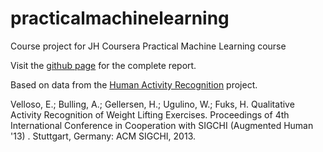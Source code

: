 # practicalmachinelearning
Course project for JH Coursera Practical Machine Learning course

Visit the [github page](mbontrager.github.io/practicalmachinelearning) for the complete report.

Based on data from the [Human Activity Recognition](http://groupware.les.inf.puc-rio.br/har#weight_lifting_exercises) project.

Velloso, E.; Bulling, A.; Gellersen, H.; Ugulino, W.; Fuks, H. Qualitative Activity Recognition of Weight Lifting Exercises. Proceedings of 4th International Conference in Cooperation with SIGCHI (Augmented Human '13) . Stuttgart, Germany: ACM SIGCHI, 2013.

